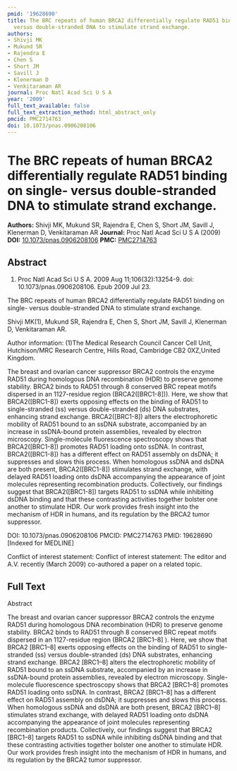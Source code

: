 ```yaml
---
pmid: '19628690'
title: The BRC repeats of human BRCA2 differentially regulate RAD51 binding on single-
  versus double-stranded DNA to stimulate strand exchange.
authors:
- Shivji MK
- Mukund SR
- Rajendra E
- Chen S
- Short JM
- Savill J
- Klenerman D
- Venkitaraman AR
journal: Proc Natl Acad Sci U S A
year: '2009'
full_text_available: false
full_text_extraction_method: html_abstract_only
pmcid: PMC2714763
doi: 10.1073/pnas.0906208106
---
```


# The BRC repeats of human BRCA2 differentially regulate RAD51 binding on single- versus double-stranded DNA to stimulate strand exchange.
**Authors:** Shivji MK, Mukund SR, Rajendra E, Chen S, Short JM, Savill J, Klenerman D, Venkitaraman AR
**Journal:** Proc Natl Acad Sci U S A (2009)
**DOI:** [10.1073/pnas.0906208106](https://doi.org/10.1073/pnas.0906208106)
**PMC:** [PMC2714763](https://www.ncbi.nlm.nih.gov/pmc/articles/PMC2714763/)

## Abstract

1. Proc Natl Acad Sci U S A. 2009 Aug 11;106(32):13254-9. doi: 
10.1073/pnas.0906208106. Epub 2009 Jul 23.

The BRC repeats of human BRCA2 differentially regulate RAD51 binding on single- 
versus double-stranded DNA to stimulate strand exchange.

Shivji MK(1), Mukund SR, Rajendra E, Chen S, Short JM, Savill J, Klenerman D, 
Venkitaraman AR.

Author information:
(1)The Medical Research Council Cancer Cell Unit, Hutchison/MRC Research Centre, 
Hills Road, Cambridge CB2 0XZ,United Kingdom.

The breast and ovarian cancer suppressor BRCA2 controls the enzyme RAD51 during 
homologous DNA recombination (HDR) to preserve genome stability. BRCA2 binds to 
RAD51 through 8 conserved BRC repeat motifs dispersed in an 1127-residue region 
(BRCA2([BRC1-8])). Here, we show that BRCA2([BRC1-8]) exerts opposing effects on 
the binding of RAD51 to single-stranded (ss) versus double-stranded (ds) DNA 
substrates, enhancing strand exchange. BRCA2([BRC1-8]) alters the 
electrophoretic mobility of RAD51 bound to an ssDNA substrate, accompanied by an 
increase in ssDNA-bound protein assemblies, revealed by electron microscopy. 
Single-molecule fluorescence spectroscopy shows that BRCA2([BRC1-8]) promotes 
RAD51 loading onto ssDNA. In contrast, BRCA2([BRC1-8]) has a different effect on 
RAD51 assembly on dsDNA; it suppresses and slows this process. When homologous 
ssDNA and dsDNA are both present, BRCA2([BRC1-8]) stimulates strand exchange, 
with delayed RAD51 loading onto dsDNA accompanying the appearance of joint 
molecules representing recombination products. Collectively, our findings 
suggest that BRCA2([BRC1-8]) targets RAD51 to ssDNA while inhibiting dsDNA 
binding and that these contrasting activities together bolster one another to 
stimulate HDR. Our work provides fresh insight into the mechanism of HDR in 
humans, and its regulation by the BRCA2 tumor suppressor.

DOI: 10.1073/pnas.0906208106
PMCID: PMC2714763
PMID: 19628690 [Indexed for MEDLINE]

Conflict of interest statement: Conflict of interest statement: The editor and 
A.V. recently (March 2009) co-authored a paper on a related topic.

## Full Text

Abstract

The breast and ovarian cancer suppressor BRCA2 controls the enzyme RAD51 during homologous DNA recombination (HDR) to preserve genome stability. BRCA2 binds to RAD51 through 8 conserved BRC repeat motifs dispersed in an 1127-residue region (BRCA2 [BRC1–8] ). Here, we show that BRCA2 [BRC1–8] exerts opposing effects on the binding of RAD51 to single-stranded (ss) versus double-stranded (ds) DNA substrates, enhancing strand exchange. BRCA2 [BRC1–8] alters the electrophoretic mobility of RAD51 bound to an ssDNA substrate, accompanied by an increase in ssDNA-bound protein assemblies, revealed by electron microscopy. Single-molecule fluorescence spectroscopy shows that BRCA2 [BRC1–8] promotes RAD51 loading onto ssDNA. In contrast, BRCA2 [BRC1–8] has a different effect on RAD51 assembly on dsDNA; it suppresses and slows this process. When homologous ssDNA and dsDNA are both present, BRCA2 [BRC1–8] stimulates strand exchange, with delayed RAD51 loading onto dsDNA accompanying the appearance of joint molecules representing recombination products. Collectively, our findings suggest that BRCA2 [BRC1–8] targets RAD51 to ssDNA while inhibiting dsDNA binding and that these contrasting activities together bolster one another to stimulate HDR. Our work provides fresh insight into the mechanism of HDR in humans, and its regulation by the BRCA2 tumor suppressor.
